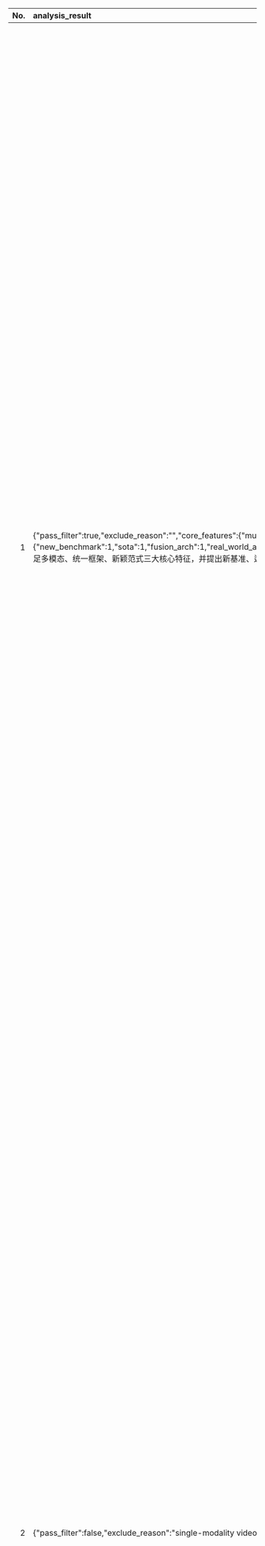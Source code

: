 |   No. |   analysis_result | title | authors | abstract | link |
|------:|:------------------|:------|:--------|:---------|:-----|
|     1 | {"pass_filter":true,"exclude_reason":"","core_features":{"multi_modal":1,"large_scale":0,"unified_framework":1,"novel_paradigm":1},"plus_features":{"new_benchmark":1,"sota":1,"fusion_arch":1,"real_world_app":1,"reasoning_planning":0,"scaling_modalities":0,"open_source":0},"raw_score":10,"norm_score":10,"reason":"满足多模态、统一框架、新颖范式三大核心特征，并提出新基准、达到SOTA、融合架构创新及面向真实应用。"} | LongVie: Multimodal-Guided Controllable Ultra-Long Video Generation | Jianxiong Gao, Zhaoxi Chen, Xian Liu, Jianfeng Feng, Chenyang Si, Yanwei Fu, Yu Qiao, Ziwei Liu | Controllable ultra-long video generation is a fundamental yet challenging task. Although existing methods are effective for short clips, they struggle to scale due to issues such as temporal inconsistency and visual degradation. In this paper, we initially investigate and identify three key factors: separate noise initialization, independent control signal normalization, and the limitations of single-modality guidance. To address these issues, we propose LongVie, an end-to-end autoregressive framework for controllable long video generation. LongVie introduces two core designs to ensure temporal consistency: 1) a unified noise initialization strategy that maintains consistent generation across clips, and 2) global control signal normalization that enforces alignment in the control space throughout the entire video. To mitigate visual degradation, LongVie employs 3) a multi-modal control framework that integrates both dense (e.g., depth maps) and sparse (e.g., keypoints) control signals, complemented by 4) a degradation-aware training strategy that adaptively balances modality contributions over time to preserve visual quality. We also introduce LongVGenBench, a comprehensive benchmark consisting of 100 high-resolution videos spanning diverse real-world and synthetic environments, each lasting over one minute. Extensive experiments show that LongVie achieves state-of-the-art performance in long-range controllability, consistency, and quality. | http://arxiv.org/abs/2508.03694v1 |
|     2 | {"pass_filter":false,"exclude_reason":"single-modality video only","raw_score":0,"norm_score":0,"reason":"Excluded: single-modality video only"} | Trokens: Semantic-Aware Relational Trajectory Tokens for Few-Shot Action   Recognition | Pulkit Kumar, Shuaiyi Huang, Matthew Walmer, Sai Saketh Rambhatla, Abhinav Shrivastava | Video understanding requires effective modeling of both motion and appearance information, particularly for few-shot action recognition. While recent advances in point tracking have been shown to improve few-shot action recognition, two fundamental challenges persist: selecting informative points to track and effectively modeling their motion patterns. We present Trokens, a novel approach that transforms trajectory points into semantic-aware relational tokens for action recognition. First, we introduce a semantic-aware sampling strategy to adaptively distribute tracking points based on object scale and semantic relevance. Second, we develop a motion modeling framework that captures both intra-trajectory dynamics through the Histogram of Oriented Displacements (HoD) and inter-trajectory relationships to model complex action patterns. Our approach effectively combines these trajectory tokens with semantic features to enhance appearance features with motion information, achieving state-of-the-art performance across six diverse few-shot action recognition benchmarks: Something-Something-V2 (both full and small splits), Kinetics, UCF101, HMDB51, and FineGym. For project page see https://trokens-iccv25.github.io | http://arxiv.org/abs/2508.03695v1 |
|     3 | {"pass_filter":true,"exclude_reason":"","core_features":{"multi_modal":1,"large_scale":0,"unified_framework":1,"novel_paradigm":1},"plus_features":{"new_benchmark":1,"sota":1,"fusion_arch":1,"real_world_app":1,"reasoning_planning":0,"scaling_modalities":0,"open_source":1},"raw_score":11,"norm_score":10,"reason":"满足多模态、统一框架及新颖范式三大核心特征，并提出新基准、达到SOTA、融合架构创新、支持真实应用及开源。"} | LiDARCrafter: Dynamic 4D World Modeling from LiDAR Sequences | Ao Liang, Youquan Liu, Yu Yang, Dongyue Lu, Linfeng Li, Lingdong Kong, Huaici Zhao, Wei Tsang Ooi | Generative world models have become essential data engines for autonomous driving, yet most existing efforts focus on videos or occupancy grids, overlooking the unique LiDAR properties. Extending LiDAR generation to dynamic 4D world modeling presents challenges in controllability, temporal coherence, and evaluation standardization. To this end, we present LiDARCrafter, a unified framework for 4D LiDAR generation and editing. Given free-form natural language inputs, we parse instructions into ego-centric scene graphs, which condition a tri-branch diffusion network to generate object structures, motion trajectories, and geometry. These structured conditions enable diverse and fine-grained scene editing. Additionally, an autoregressive module generates temporally coherent 4D LiDAR sequences with smooth transitions. To support standardized evaluation, we establish a comprehensive benchmark with diverse metrics spanning scene-, object-, and sequence-level aspects. Experiments on the nuScenes dataset using this benchmark demonstrate that LiDARCrafter achieves state-of-the-art performance in fidelity, controllability, and temporal consistency across all levels, paving the way for data augmentation and simulation. The code and benchmark are released to the community. | http://arxiv.org/abs/2508.03692v1 |
|     4 | {"pass_filter":false,"exclude_reason":"single-modality LiDAR data","raw_score":0,"norm_score":0,"reason":"Excluded: single-modality LiDAR data"} | La La LiDAR: Large-Scale Layout Generation from LiDAR Data | Youquan Liu, Lingdong Kong, Weidong Yang, Xin Li, Ao Liang, Runnan Chen, Ben Fei, Tongliang Liu | Controllable generation of realistic LiDAR scenes is crucial for applications such as autonomous driving and robotics. While recent diffusion-based models achieve high-fidelity LiDAR generation, they lack explicit control over foreground objects and spatial relationships, limiting their usefulness for scenario simulation and safety validation. To address these limitations, we propose Large-scale Layout-guided LiDAR generation model ("La La LiDAR"), a novel layout-guided generative framework that introduces semantic-enhanced scene graph diffusion with relation-aware contextual conditioning for structured LiDAR layout generation, followed by foreground-aware control injection for complete scene generation. This enables customizable control over object placement while ensuring spatial and semantic consistency. To support our structured LiDAR generation, we introduce Waymo-SG and nuScenes-SG, two large-scale LiDAR scene graph datasets, along with new evaluation metrics for layout synthesis. Extensive experiments demonstrate that La La LiDAR achieves state-of-the-art performance in both LiDAR generation and downstream perception tasks, establishing a new benchmark for controllable 3D scene generation. | http://arxiv.org/abs/2508.03691v1 |
|     5 | {"pass_filter":true,"exclude_reason":"","core_features":{"multi_modal":1,"large_scale":0,"unified_framework":1,"novel_paradigm":1},"plus_features":{"new_benchmark":1,"sota":1,"fusion_arch":1,"real_world_app":1,"reasoning_planning":0,"scaling_modalities":0,"open_source":0},"raw_score":10,"norm_score":10,"reason":"高相关度，满足多模态、统一框架、新颖范式三大核心特征，并提出新基准、达到SOTA、融合架构创新及真实应用价值。"} | Veila: Panoramic LiDAR Generation from a Monocular RGB Image | Youquan Liu, Lingdong Kong, Weidong Yang, Ao Liang, Jianxiong Gao, Yang Wu, Xiang Xu, Xin Li, Linfeng Li, Runnan Chen, Ben Fei | Realistic and controllable panoramic LiDAR data generation is critical for scalable 3D perception in autonomous driving and robotics. Existing methods either perform unconditional generation with poor controllability or adopt text-guided synthesis, which lacks fine-grained spatial control. Leveraging a monocular RGB image as a spatial control signal offers a scalable and low-cost alternative, which remains an open problem. However, it faces three core challenges: (i) semantic and depth cues from RGB are vary spatially, complicating reliable conditioning generation; (ii) modality gaps between RGB appearance and LiDAR geometry amplify alignment errors under noisy diffusion; and (iii) maintaining structural coherence between monocular RGB and panoramic LiDAR is challenging, particularly in non-overlap regions between images and LiDAR. To address these challenges, we propose Veila, a novel conditional diffusion framework that integrates: a Confidence-Aware Conditioning Mechanism (CACM) that strengthens RGB conditioning by adaptively balancing semantic and depth cues according to their local reliability; a Geometric Cross-Modal Alignment (GCMA) for robust RGB-LiDAR alignment under noisy diffusion; and a Panoramic Feature Coherence (PFC) for enforcing global structural consistency across monocular RGB and panoramic LiDAR. Additionally, we introduce two metrics, Cross-Modal Semantic Consistency and Cross-Modal Depth Consistency, to evaluate alignment quality across modalities. Experiments on nuScenes, SemanticKITTI, and our proposed KITTI-Weather benchmark demonstrate that Veila achieves state-of-the-art generation fidelity and cross-modal consistency, while enabling generative data augmentation that improves downstream LiDAR semantic segmentation. | http://arxiv.org/abs/2508.03690v1 |

